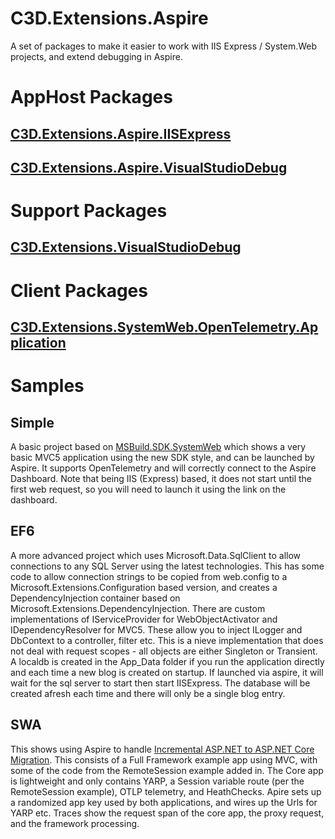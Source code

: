 # C3D.Extensions.Aspire

A set of packages to make it easier to work with IIS Express / System.Web projects, and extend debugging in Aspire.

# AppHost Packages

## [C3D.Extensions.Aspire.IISExpress](src/C3D/Extensions/Aspire/IISExpress/README.md)
## [C3D.Extensions.Aspire.VisualStudioDebug](src/C3D/Extensions/Aspire/VisualStudioDebug/README.md)

# Support Packages

## [C3D.Extensions.VisualStudioDebug](src/C3D/Extensions/VisualStudioDebug/README.md)

# Client Packages

## [C3D.Extensions.SystemWeb.OpenTelemetry.Application](src/C3D/Extensions/SystemWeb/OpenTelemetry/Application/README.md)

# Samples

## Simple
A basic project based on [MSBuild.SDK.SystemWeb](https://github.com/CZEMacLeod/MSBuild.SDK.SystemWeb)
which shows a very basic MVC5 application using the new SDK style, and can be launched by Aspire.
It supports OpenTelemetry and will correctly connect to the Aspire Dashboard.
Note that being IIS (Express) based, it does not start until the first web request, so you will need to launch it using the link on the dashboard.

## EF6
A more advanced project which uses Microsoft.Data.SqlClient to allow connections to any SQL Server using the latest technologies.
This has some code to allow connection strings to be copied from web.config to a Microsoft.Extensions.Configuration based version,
and creates a DependencyInjection container based on Microsoft.Extensions.DependencyInjection.
There are custom implementations of IServiceProvider for WebObjectActivator and IDependencyResolver for MVC5.
These allow you to inject ILogger and DbContext to a controller, filter etc.
This is a nieve implementation that does not deal with request scopes - all objects are either Singleton or Transient.
A localdb is created in the App_Data folder if you run the application directly and each time a new blog is created on startup.
If launched via aspire, it will wait for the sql server to start then start IISExpress. The database will be created afresh each time and there will only be a single blog entry.

## SWA
This shows using Aspire to handle [Incremental ASP.NET to ASP.NET Core Migration](https://learn.microsoft.com/aspnet/core/migration/inc/overview).
This consists of a Full Framework example app using MVC, with some of the code from the RemoteSession example added in.
The Core app is lightweight and only contains YARP, a Session variable route (per the RemoteSession example), OTLP telemetry, and HeathChecks.
Apire sets up a randomized app key used by both applications, and wires up the Urls for YARP etc.
Traces show the request span of the core app, the proxy request, and the framework processing.
